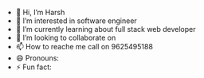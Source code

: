 - 👋 Hi, I’m Harsh
- 👀 I’m interested in software engineer
- 🌱 I’m currently learning about full stack web developer
- 💞️ I’m looking to collaborate on 
- 📫 How to reache me call on 9625495188
- 😄 Pronouns: 
- ⚡ Fun fact: 

<!---
Hatsh123/Hatsh123 is a ✨ special ✨ repository because its `README.md` (this file) appears on your GitHub profile.
You can click the Preview link to take a look at your changes.
--->
